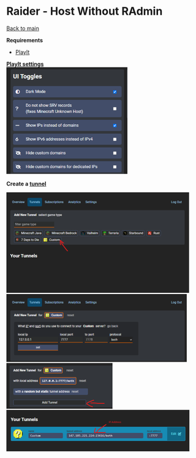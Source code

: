 # Raider - Host Without RAdmin

[Back to main](../README.md)

**Requirements**
- [PlayIt](https://playit.gg/downloads/playit-0.8.3-beta-signed.exe)

**[PlayIt settings](https://playit.gg/account/settings)**
<br>
<img src="../assets/playitparams.png" alt="playit settings" width="316">

**Create a [tunnel](https://playit.gg/account/tunnels)**

<img src="../assets/playitstep1.png" alt="playit step 1" width="477">
<br>
<img src="../assets/playitstep2.png" alt="playit step 2" width="471">
<br>
<img src="../assets/playitstep3.png" alt="playit step 3" width="277">
<br>
<img src="../assets/playitstepfinal.png" alt="playit step final" width="478">
